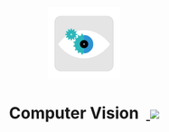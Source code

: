 <div align="center">
  <img src="img/logo_color.png" height="128" />
</div>
<h1 align="center">Computer Vision &nbsp;<a href="https://twitter.com/intent/tweet?text=Checkout+Computer+Vision%3A+Performing+Image+Recognition+and+Image+Analysis+on+AWS%2C+GCP+and+Azure&via=sidagarwal04&hashtags=CV,imageanalysis,aws,gcp,azure">
        <img src="https://img.shields.io/twitter/url/http/shields.io.svg?style=social&logo=twitter"/>
    </a></h1>
